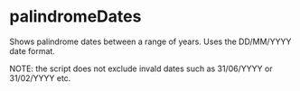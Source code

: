 # palindromeDates
Shows palindrome dates between a range of years. Uses the DD/MM/YYYY date format.


NOTE: the script does not exclude invald dates such as 31/06/YYYY or 31/02/YYYY etc.
